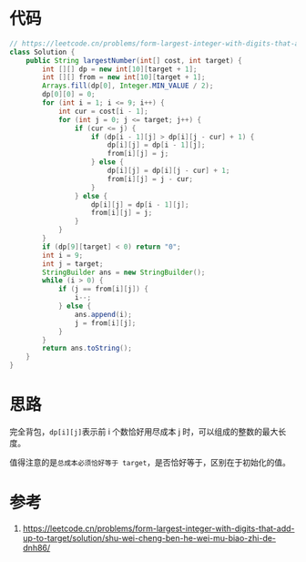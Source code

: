 # 代码

```java
// https://leetcode.cn/problems/form-largest-integer-with-digits-that-add-up-to-target/solution/shu-wei-cheng-ben-he-wei-mu-biao-zhi-de-dnh86/
class Solution {
    public String largestNumber(int[] cost, int target) {
        int [][] dp = new int[10][target + 1];
        int [][] from = new int[10][target + 1];
        Arrays.fill(dp[0], Integer.MIN_VALUE / 2);
        dp[0][0] = 0;
        for (int i = 1; i <= 9; i++) {
            int cur = cost[i - 1];
            for (int j = 0; j <= target; j++) {
                if (cur <= j) {
                    if (dp[i - 1][j] > dp[i][j - cur] + 1) {
                        dp[i][j] = dp[i - 1][j];
                        from[i][j] = j;
                    } else {
                        dp[i][j] = dp[i][j - cur] + 1;
                        from[i][j] = j - cur;
                    }
                } else {
                    dp[i][j] = dp[i - 1][j];
                    from[i][j] = j;
                }
            }
        }
        if (dp[9][target] < 0) return "0";
        int i = 9;
        int j = target;
        StringBuilder ans = new StringBuilder();
        while (i > 0) {
            if (j == from[i][j]) {
                i--;
            } else {
                ans.append(i);
                j = from[i][j];
            }
        }
        return ans.toString();
    }
}
```

# 思路

完全背包，`dp[i][j]`表示前 i 个数恰好用尽成本 j 时，可以组成的整数的最大长度。

值得注意的是`总成本必须恰好等于 target`，是否恰好等于，区别在于初始化的值。

# 参考

1. https://leetcode.cn/problems/form-largest-integer-with-digits-that-add-up-to-target/solution/shu-wei-cheng-ben-he-wei-mu-biao-zhi-de-dnh86/